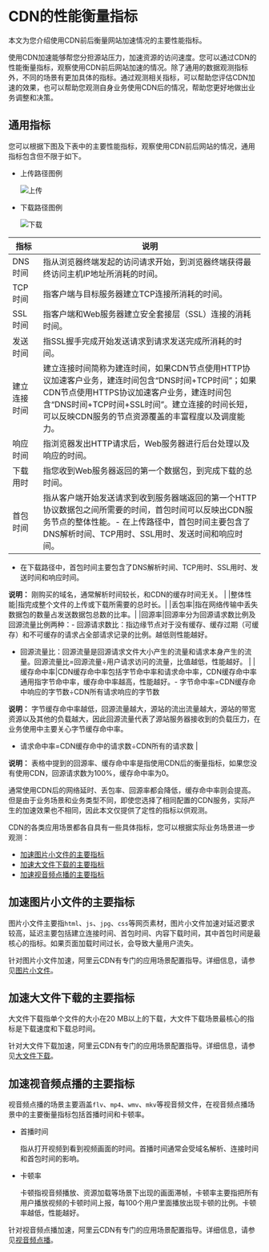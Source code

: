 # CDN的性能衡量指标

本文为您介绍使用CDN前后衡量网站加速情况的主要性能指标。

使用CDN加速能够帮您分担源站压力，加速资源的访问速度。您可以通过CDN的性能衡量指标，观察使用CDN前后网站加速的情况。除了通用的数据观测指标外，不同的场景有更加具体的指标。通过观测相关指标，可以帮助您评估CDN加速的效果，也可以帮助您观测自身业务使用CDN后的情况，帮助您更好地做出业务调整和决策。

## 通用指标

您可以根据下图及下表中的主要性能指标，观察使用CDN前后网站的情况，通用指标包含但不限于如下。

-   上传路径图例

    ![上传](https://static-aliyun-doc.oss-accelerate.aliyuncs.com/assets/img/zh-CN/0280477951/p62892.png)

-   下载路径图例

    ![下载](https://static-aliyun-doc.oss-accelerate.aliyuncs.com/assets/img/zh-CN/0280477951/p63717.png)


|指标|说明|
|--|--|
|DNS时间|指从浏览器终端发起的访问请求开始，到浏览器终端获得最终访问主机IP地址所消耗的时间。|
|TCP时间|指客户端与目标服务器建立TCP连接所消耗的时间。|
|SSL时间|指客户端和Web服务器建立安全套接层（SSL）连接的消耗时间。|
|发送时间|指SSL握手完成开始发送请求到请求发送完成所消耗的时间。|
|建立连接时间|建立连接时间简称为建连时间，如果CDN节点使用HTTP协议加速客户业务，建连时间包含“DNS时间+TCP时间”；如果CDN节点使用HTTPS协议加速客户业务，建连时间包含“DNS时间+TCP时间+SSL时间”。建立连接的时间长短，可以反映CDN服务的节点资源覆盖的丰富程度以及调度能力。|
|响应时间|指浏览器发出HTTP请求后，Web服务器进行后台处理以及响应的时间。|
|下载用时|指您收到Web服务器返回的第一个数据包，到完成下载的总时间。|
|首包时间|指从客户端开始发送请求到收到服务器端返回的第一个HTTP协议数据包之间所需要的时间，首包时间可以反映出CDN服务节点的整体性能。-   在上传路径中，首包时间主要包含了DNS解析时间、TCP用时、SSL用时、发送时间和响应时间。
-   在下载路径中，首包时间主要包含了DNS解析时间、TCP用时、SSL用时、发送时间和响应时间。

**说明：** 刚购买的域名，通常解析时间较长，和CDN的缓存时间无关。 |
|整体性能|指完成整个文件的上传或下载所需要的总时长。|
|丢包率|指在网络传输中丢失数据包的数量占发送数据包总数的比率。|
|回源率|回源率分为回源请求数比例及回源流量比例两种：-   回源请求数比：指边缘节点对于没有缓存、缓存过期（可缓存）和不可缓存的请求占全部请求记录的比例。越低则性能越好。
-   回源流量比：回源流量是回源请求文件大小产生的流量和请求本身产生的流量。回源流量比=回源流量÷用户请求访问的流量，比值越低，性能越好。 |
|缓存命中率|CDN缓存命中率包括字节命中率和请求命中率，CDN缓存命中率通用指字节命中率，缓存命中率越高，性能越好。-   字节命中率=CDN缓存命中响应的字节数÷CDN所有请求响应的字节数

**说明：** 字节缓存命中率越低，回源流量越大，源站的流出流量越大，源站的带宽资源以及其他的负载越大，因此回源流量代表了源站服务器接收到的负载压力，在业务使用中主要关心字节缓存命中率。

-   请求命中率=CDN缓存命中的请求数÷CDN所有的请求数 |

**说明：** 表格中提到的回源率、缓存命中率是指使用CDN后的衡量指标，如果您没有使用CDN，回源请求数为100%，缓存命中率为0。

通常使用CDN后的网络延时、丢包率、回源率都会降低，缓存命中率则会提高。但是由于业务场景和业务类型不同，即使您选择了相同配置的CDN服务，实际产生的加速效果也不相同，因此本文仅提供了定性的指标以供观测。

CDN的各类应用场景都各自具有一些具体指标，您可以根据实际业务场景进一步观测：

-   [加速图片小文件的主要指标](#section_8a2_q7p_p3b)
-   [加速大文件下载的主要指标](#section_p6c_q7u_te0)
-   [加速视音频点播的主要指标](#section_6em_fo4_fde)

## 加速图片小文件的主要指标

图片小文件主要指`html`、`js`、`jpg`、`css`等网页素材，图片小文件加速对延迟要求较高，延迟主要包括建立连接时间、首包时间、内容下载时间，其中首包时间是最核心的指标。如果页面加载时间过长，会导致大量用户流失。

针对图片小文件加速，阿里云CDN有专门的应用场景配置指导。详细信息，请参见[图片小文件](/intl.zh-CN/产品简介/应用场景/应用场景.md)。

## 加速大文件下载的主要指标

大文件下载指单个文件的大小在20 MB以上的下载，大文件下载场景最核心的指标是下载速度和下载总时间。

针对大文件下载加速，阿里云CDN有专门的应用场景配置指导。详细信息，请参见[大文件下载](/intl.zh-CN/产品简介/应用场景/应用场景.md)。

## 加速视音频点播的主要指标

视音频点播的场景主要涵盖`flv`、`mp4`、`wmv`、`mkv`等视音频文件，在视音频点播场景中的主要衡量指标包括首播时间和卡顿率。

-   首播时间

    指从打开视频到看到视频画面的时间。首播时间通常会受域名解析、连接时间和首包时间的影响。

-   卡顿率

    卡顿指视音频播放、资源加载等场景下出现的画面滞帧，卡顿率主要指把所有用户播放视频的卡顿时间上报，每100个用户里面播放出现卡顿的比例。卡顿率越低，性能越好。


针对视音频点播加速，阿里云CDN有专门的应用场景配置指导。详细信息，请参见[视音频点播](/intl.zh-CN/产品简介/应用场景/应用场景.md)。

